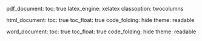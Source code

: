 pdf_document:
  toc: true
  latex_engine: xelatex
classoption: twocolumns
  
html_document:
  toc: true
  toc_float: true
  code_folding: hide
  theme: readable
  

word_document:
  toc: true
  toc_float: true
  code_folding: hide
  theme: readable
